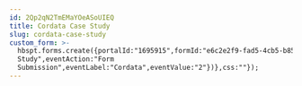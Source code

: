 ```yaml
---
id: 2Qp2qN2TmEMaYOeASoUIEQ
title: Cordata Case Study
slug: cordata-case-study
custom_form: >-
  hbspt.forms.create({portalId:"1695915",formId:"e6c2e2f9-fad5-4cb5-b853-fcefc3439dba",target:"#hsFormContainer",onFormSubmit:function(e){window.dataLayer=window.dataLayer||[],window.dataLayer.push({event:"GAEvent",eventCategory:"Case
  Study",eventAction:"Form
  Submission",eventLabel:"Cordata",eventValue:"2"})},css:""});
---
```


  